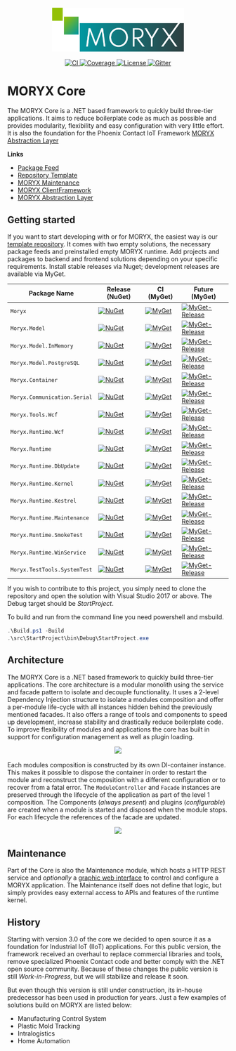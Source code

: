 
<p align="center">
    <img src="docs/resources/MORYX_logo.svg" alt="MORYX Logo" width="300px" />
</p>

<p align="center">
    <a href="https://github.com/PHOENIXCONTACT/MORYX-Core/workflows">
        <img src="https://github.com/PHOENIXCONTACT/MORYX-Core/workflows/CI/badge.svg" alt="CI">
    </a>
    <a href="https://codecov.io/gh/PHOENIXCONTACT/MORYX-Core/coverage.svg?branch=dev">
        <img alt="Coverage" src="https://codecov.io/gh/PHOENIXCONTACT/MORYX-Core/coverage.svg?branch=dev" />
    </a>
    <a href="https://github.com/PHOENIXCONTACT/MORYX-Core/blob/dev/LICENSE">
        <img src="https://img.shields.io/github/license/PHOENIXCONTACT/MORYX-Core" alt="License">
    </a>
    <a href="https://gitter.im/PHOENIXCONTACT/MORYX?utm_source=badge&utm_medium=badge&utm_campaign=pr-badge">
        <img src="https://badges.gitter.im/PHOENIXCONTACT/MORYX.svg" alt="Gitter">
    </a>
</p>

# MORYX Core

The MORYX Core is a .NET based framework to quickly build three-tier applications. It aims to reduce boilerplate code as much as possible and provides modularity, flexibility and easy configuration with very little effort. It is also the foundation for the Phoenix Contact IoT Framework [MORYX Abstraction Layer](https://github.com/PHOENIXCONTACT/MORYX-AbstractionLayer)

**Links**

- [Package Feed](https://www.myget.org/feed/Packages/moryx)
- [Repository Template](https://github.com/PHOENIXCONTACT/MORYX-Template)
- [MORYX Maintenance](https://github.com/PHOENIXCONTACT/MORYX-MaintenanceWeb)
- [MORYX ClientFramework](https://github.com/PHOENIXCONTACT/MORYX-ClientFramework)
- [MORYX Abstraction Layer](https://github.com/PHOENIXCONTACT/MORYX-AbstractionLayer)

## Getting started

If you want to start developing with or for MORYX, the easiest way is our [template repository](https://github.com/PHOENIXCONTACT/MORYX-Template). It comes with two empty solutions, the necessary package feeds and preinstalled empty MORYX runtime. Add projects and packages to backend and frontend solutions depending on your specific requirements. Install stable releases via Nuget; development releases are available via MyGet.

| Package Name | Release (NuGet) | CI (MyGet) | Future (MyGet) |
|--------------|-----------------|------------|------------|
| `Moryx` | [![NuGet](https://img.shields.io/nuget/v/Moryx.svg)](https://www.nuget.org/packages/Moryx/) | [![MyGet](https://img.shields.io/myget/moryx/vpre/Moryx)](https://www.myget.org/feed/moryx/package/nuget/Moryx) | [![MyGet-Release](https://img.shields.io/myget/moryx-future/vpre/Moryx)](https://www.myget.org/feed/moryx-future/package/nuget/Moryx) |
| `Moryx.Model` | [![NuGet](https://img.shields.io/nuget/v/Moryx.Model.svg)](https://www.nuget.org/packages/Moryx.Model/) | [![MyGet](https://img.shields.io/myget/moryx/vpre/Moryx.Model)](https://www.myget.org/feed/moryx/package/nuget/Moryx.Model) | [![MyGet-Release](https://img.shields.io/myget/moryx-future/vpre/Moryx.Model)](https://www.myget.org/feed/moryx-future/package/nuget/Moryx.Model) |
| `Moryx.Model.InMemory` | [![NuGet](https://img.shields.io/nuget/v/Moryx.Model.InMemory.svg)](https://www.nuget.org/packages/Moryx.Model.InMemory/) | [![MyGet](https://img.shields.io/myget/moryx/vpre/Moryx.Model.InMemory)](https://www.myget.org/feed/moryx/package/nuget/Moryx.Model.InMemory) | [![MyGet-Release](https://img.shields.io/myget/moryx-future/vpre/Moryx.Model.InMemory)](https://www.myget.org/feed/moryx-future/package/nuget/Moryx.Model.InMemory) |
| `Moryx.Model.PostgreSQL` | [![NuGet](https://img.shields.io/nuget/v/Moryx.Model.PostgreSQL.svg)](https://www.nuget.org/packages/Moryx.Model.PostgreSQL/) | [![MyGet](https://img.shields.io/myget/moryx/vpre/Moryx.Model.PostgreSQL)](https://www.myget.org/feed/moryx/package/nuget/Moryx.Model.PostgreSQL) | [![MyGet-Release](https://img.shields.io/myget/moryx-future/vpre/Moryx.Model.PostgreSQL)](https://www.myget.org/feed/moryx-future/package/nuget/Moryx.Model.PostgreSQL) |
| `Moryx.Container` | [![NuGet](https://img.shields.io/nuget/v/Moryx.Container.svg)](https://www.nuget.org/packages/Moryx.Container/) | [![MyGet](https://img.shields.io/myget/moryx/vpre/Moryx.Container)](https://www.myget.org/feed/moryx/package/nuget/Moryx.Container) | [![MyGet-Release](https://img.shields.io/myget/moryx-future/vpre/Moryx.Container)](https://www.myget.org/feed/moryx-future/package/nuget/Moryx.Container) |
| `Moryx.Communication.Serial` | [![NuGet](https://img.shields.io/nuget/v/Moryx.Communication.Serial.svg)](https://www.nuget.org/packages/Moryx.Communication.Serial/) | [![MyGet](https://img.shields.io/myget/moryx/vpre/Moryx.Communication.Serial)](https://www.myget.org/feed/moryx/package/nuget/Moryx.Communication.Serial) | [![MyGet-Release](https://img.shields.io/myget/moryx-future/vpre/Moryx.Communication.Serial)](https://www.myget.org/feed/moryx-future/package/nuget/Moryx.Communication.Serial) |
| `Moryx.Tools.Wcf` | [![NuGet](https://img.shields.io/nuget/v/Moryx.Tools.Wcf.svg)](https://www.nuget.org/packages/Moryx.Tools.Wcf/) | [![MyGet](https://img.shields.io/myget/moryx/vpre/Moryx.Tools.Wcf)](https://www.myget.org/feed/moryx/package/nuget/Moryx.Tools.Wcf) | [![MyGet-Release](https://img.shields.io/myget/moryx-future/vpre/Moryx.Tools.Wcf)](https://www.myget.org/feed/moryx-future/package/nuget/Moryx.Tools.Wcf) |
| `Moryx.Runtime.Wcf` | [![NuGet](https://img.shields.io/nuget/v/Moryx.Runtime.Wcf.svg)](https://www.nuget.org/packages/Moryx.Runtime.Wcf/) | [![MyGet](https://img.shields.io/myget/moryx/vpre/Moryx.Runtime.Wcf)](https://www.myget.org/feed/moryx/package/nuget/Moryx.Runtime.Wcf) | [![MyGet-Release](https://img.shields.io/myget/moryx-future/vpre/Moryx.Runtime.Wcf)](https://www.myget.org/feed/moryx-future/package/nuget/Moryx.Runtime.Wcf) |
| `Moryx.Runtime` | [![NuGet](https://img.shields.io/nuget/v/Moryx.Runtime.svg)](https://www.nuget.org/packages/Moryx.Runtime/) | [![MyGet](https://img.shields.io/myget/moryx/vpre/Moryx.Runtime)](https://www.myget.org/feed/moryx/package/nuget/Moryx.Runtime) | [![MyGet-Release](https://img.shields.io/myget/moryx-future/vpre/Moryx.Runtime)](https://www.myget.org/feed/moryx-future/package/nuget/Moryx.Runtime) |
| `Moryx.Runtime.DbUpdate` | [![NuGet](https://img.shields.io/nuget/v/Moryx.Runtime.DbUpdate.svg)](https://www.nuget.org/packages/Moryx.Runtime.DbUpdate/) | [![MyGet](https://img.shields.io/myget/moryx/vpre/Moryx.Runtime.DbUpdate)](https://www.myget.org/feed/moryx/package/nuget/Moryx.Runtime.DbUpdate) | [![MyGet-Release](https://img.shields.io/myget/moryx-future/vpre/Moryx.Runtime.DbUpdate)](https://www.myget.org/feed/moryx-future/package/nuget/Moryx.Runtime.DbUpdate) |
| `Moryx.Runtime.Kernel` | [![NuGet](https://img.shields.io/nuget/v/Moryx.Runtime.Kernel.svg)](https://www.nuget.org/packages/Moryx.Runtime.Kernel/) | [![MyGet](https://img.shields.io/myget/moryx/vpre/Moryx.Runtime.Kernel)](https://www.myget.org/feed/moryx/package/nuget/Moryx.Runtime.Kernel) | [![MyGet-Release](https://img.shields.io/myget/moryx-future/vpre/Moryx.Runtime.Kernel)](https://www.myget.org/feed/moryx-future/package/nuget/Moryx.Runtime.Kernel) |
| `Moryx.Runtime.Kestrel` | [![NuGet](https://img.shields.io/nuget/v/Moryx.Runtime.Kestrel.svg)](https://www.nuget.org/packages/Moryx.Runtime.Kestrel/) | [![MyGet](https://img.shields.io/myget/moryx/vpre/Moryx.Runtime.Kestrel)](https://www.myget.org/feed/moryx/package/nuget/Moryx.Runtime.Kestrel) | [![MyGet-Release](https://img.shields.io/myget/moryx-future/vpre/Moryx.Runtime.Kestrel)](https://www.myget.org/feed/moryx-future/package/nuget/Moryx.Runtime.Kestrel) |
| `Moryx.Runtime.Maintenance` | [![NuGet](https://img.shields.io/nuget/v/Moryx.Runtime.Maintenance.svg)](https://www.nuget.org/packages/Moryx.Runtime.Maintenance/) | [![MyGet](https://img.shields.io/myget/moryx/vpre/Moryx.Runtime.Maintenance)](https://www.myget.org/feed/moryx/package/nuget/Moryx.Runtime.Maintenance) | [![MyGet-Release](https://img.shields.io/myget/moryx-future/vpre/Moryx.Runtime.Maintenance)](https://www.myget.org/feed/moryx-future/package/nuget/Moryx.Runtime.Maintenance) |
| `Moryx.Runtime.SmokeTest` | [![NuGet](https://img.shields.io/nuget/v/Moryx.Runtime.SmokeTest.svg)](https://www.nuget.org/packages/Moryx.Runtime.SmokeTest/) | [![MyGet](https://img.shields.io/myget/moryx/vpre/Moryx.Runtime.SmokeTest)](https://www.myget.org/feed/moryx/package/nuget/Moryx.Runtime.SmokeTest) | [![MyGet-Release](https://img.shields.io/myget/moryx-future/vpre/Moryx.Runtime.SmokeTest)](https://www.myget.org/feed/moryx-future/package/nuget/Moryx.Runtime.SmokeTest) |
| `Moryx.Runtime.WinService` | [![NuGet](https://img.shields.io/nuget/v/Moryx.Runtime.WinService.svg)](https://www.nuget.org/packages/Moryx.Runtime.WinService/) | [![MyGet](https://img.shields.io/myget/moryx/vpre/Moryx.Runtime.WinService)](https://www.myget.org/feed/moryx/package/nuget/Moryx.Runtime.WinService) | [![MyGet-Release](https://img.shields.io/myget/moryx-future/vpre/Moryx.Runtime.WinService)](https://www.myget.org/feed/moryx-future/package/nuget/Moryx.Runtime.WinService) |
| `Moryx.TestTools.SystemTest` | [![NuGet](https://img.shields.io/nuget/v/Moryx.TestTools.SystemTest.svg)](https://www.nuget.org/packages/Moryx.TestTools.SystemTest/) | [![MyGet](https://img.shields.io/myget/moryx/vpre/Moryx.TestTools.SystemTest)](https://www.myget.org/feed/moryx/package/nuget/Moryx.TestTools.SystemTest) | [![MyGet-Release](https://img.shields.io/myget/moryx-future/vpre/Moryx.TestTools.SystemTest)](https://www.myget.org/feed/moryx-future/package/nuget/Moryx.TestTools.SystemTest) |

If you wish to contribute to this project, you simply need to clone the repository and open the solution with Visual Studio 2017 or above. The Debug target should be *StartProject*.

To build and run from the command line you need powershell and msbuild.

```powershell
.\Build.ps1 -Build
.\src\StartProject\bin\Debug\StartProject.exe
```

## Architecture

The MORYX Core is a .NET based framework to quickly build three-tier applications. The core architecture is a modular monolith using the service and facade pattern to isolate and decouple functionality. It uses a 2-level Dependency Injection structure to isolate a modules composition and offer a per-module life-cycle with all instances hidden behind the previously mentioned facades. It also offers a range of tools and components to speed up development, increase stability and drastically reduce boilerplate code. To improve flexibility of modules and applications the core has built in support for configuration management as well as plugin loading.

<p align="center">
    <img src="docs/images/arch_level1.png" width="400px"/>
</p>

Each modules composition is constructed by its own DI-container instance. This makes it possible to dispose the container in order to restart the module and reconstruct the composition with a different configuration or to recover from a fatal error. The `ModuleController` and `Facade` instances are preserved through the lifecycle of the application as part of the level 1 composition. The  Components (*always present*) and plugins (*configurable*) are created when a module is started and disposed when the module stops. For each lifecycle the references of the facade are updated.

<p align="center">
    <img src="docs/images/arch_level2.png" width="400px"/>
</p>

## Maintenance

Part of the Core is also the Maintenance module, which hosts a HTTP REST service and *optionally* a [graphic web interface](https://github.com/PHOENIXCONTACT/MORYX-MaintenanceWeb) to control and configure a MORYX application. The Maintenance itself does not define that logic, but simply provides easy external access to APIs and features of the runtime kernel.

## History

Starting with version 3.0 of the core we decided to open source it as a foundation for Industrial IoT (IIoT) applications. For this public version, the framework received an overhaul to replace commercial libraries and tools, remove specialized Phoenix Contact code and better comply with the .NET open source community. Because of these changes the public version is still *Work-in-Progress*, but we will stabilize and release it soon.

But even though this version is still under construction, its in-house predecessor has been used in production for years. Just a few examples of solutions build on MORYX are listed below:

- Manufacturing Control System
- Plastic Mold Tracking
- Intralogistics
- Home Automation
